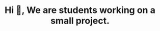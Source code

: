 <h1 align="center">Hi 👋, We are students working on a small project.</h1>
<h4 align="center"></h4>
<img src="https://a.top4top.io/p_3314cebwl1.png" alt="">
